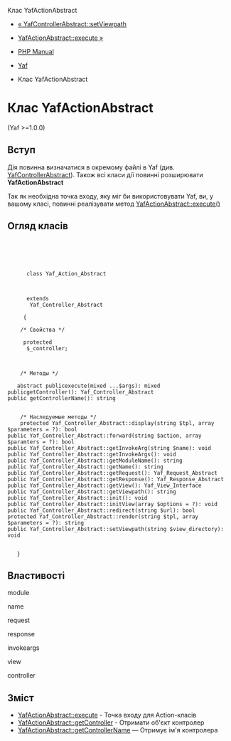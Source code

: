 Клас YafActionAbstract

-   [« YafControllerAbstract::setViewpath](yaf-controller-abstract.setviewpath.html)
    
-   [YafActionAbstract::execute »](yaf-action-abstract.execute.html)
    
-   [PHP Manual](index.html)
    
-   [Yaf](book.yaf.html)
    
-   Клас YafActionAbstract
    

# Клас YafActionAbstract

(Yaf >=1.0.0)

## Вступ

Дія повинна визначатися в окремому файлі в Yaf (див. [YafControllerAbstract](class.yaf-controller-abstract.html)). Також всі класи дії повинні розширювати **YafActionAbstract**

Так як необхідна точка входу, яку міг би використовувати Yaf, ви, у вашому класі, повинні реалізувати метод [YafActionAbstract::execute()](yaf-action-abstract.execute.html)

## Огляд класів

```classsynopsis


    
    
     
      class Yaf_Action_Abstract
     

     
      extends
       Yaf_Controller_Abstract
     
     {
    
    /* Свойства */
    
     protected
      $_controller;



    /* Методы */
    
   abstract publicexecute(mixed ...$args): mixed
publicgetController(): Yaf_Controller_Abstract
public getControllerName(): string


    /* Наследуемые методы */
    protected Yaf_Controller_Abstract::display(string $tpl, array $parameters = ?): bool
public Yaf_Controller_Abstract::forward(string $action, array $paramters = ?): bool
public Yaf_Controller_Abstract::getInvokeArg(string $name): void
public Yaf_Controller_Abstract::getInvokeArgs(): void
public Yaf_Controller_Abstract::getModuleName(): string
public Yaf_Controller_Abstract::getName(): string
public Yaf_Controller_Abstract::getRequest(): Yaf_Request_Abstract
public Yaf_Controller_Abstract::getResponse(): Yaf_Response_Abstract
public Yaf_Controller_Abstract::getView(): Yaf_View_Interface
public Yaf_Controller_Abstract::getViewpath(): string
public Yaf_Controller_Abstract::init(): void
public Yaf_Controller_Abstract::initView(array $options = ?): void
public Yaf_Controller_Abstract::redirect(string $url): bool
protected Yaf_Controller_Abstract::render(string $tpl, array $parameters = ?): string
public Yaf_Controller_Abstract::setViewpath(string $view_directory): void


   }
```

## Властивості

module

name

request

response

invokeargs

view

controller

## Зміст

-   [YafActionAbstract::execute](yaf-action-abstract.execute.html) - Точка входу для Action-класів
-   [YafActionAbstract::getController](yaf-action-abstract.getcontroller.html) - Отримати об'єкт контролер
-   [YafActionAbstract::getControllerName](yaf-controller-abstract.getcontrollername.html) — Отримує ім'я контролера